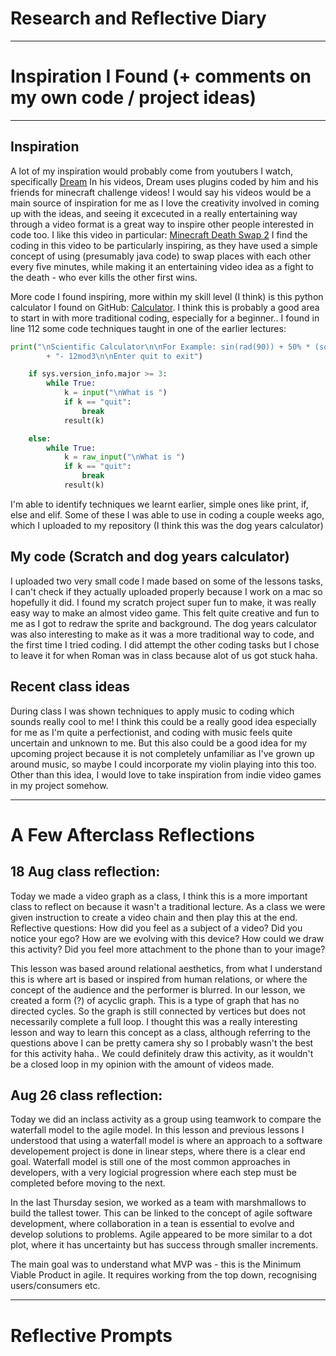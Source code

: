 # Research and Reflective Diary
<!--hello-->
---

# Inspiration I Found (+ comments on my own code / project ideas) 

---

## Inspiration

A lot of my inspiration would probably come from youtubers I watch, specifically [Dream](https://youtube.com/c/dream)
In his videos, Dream uses plugins coded by him and his friends for minecraft challenge videos! I would say his videos would be a main source of inspiration for me as I love the creativity involved in coming up with the ideas, and seeing it excecuted in a really entertaining way through a video format is a great way to inspire other people interested in code too. I like this video in particular: [Minecraft Death Swap 2](https://youtu.be/KjRfXURKAx8)
I find the coding in this video to be particularly inspiring, as they have used a simple concept of using (presumably java code) to swap places with each other every five minutes, while making it an entertaining video idea as a fight to the death - who ever kills the other first wins. 

More code I found inspiring, more within my skill level (I think) is this python calculator I found on GitHub:
[Calculator](https://github.com/geekcomputers/Python/blob/master/calculator.py).
I think this is probably a good area to start in with more traditional coding, especially for a beginner..
I found in line 112 some code techniques taught in one of the earlier lectures:

```python
print("\nScientific Calculator\n\nFor Example: sin(rad(90)) + 50% * (sqrt(16)) + round(1.42^2)"
        + "- 12mod3\n\nEnter quit to exit")

    if sys.version_info.major >= 3:
        while True:
            k = input("\nWhat is ")
            if k == "quit":
                break
            result(k)

    else:
        while True:
            k = raw_input("\nWhat is ")
            if k == "quit":
                break
            result(k)
```
           
I'm able to identify techniques we learnt earlier, simple ones like print, if, else and elif.
Some of these I was able to use in coding a couple weeks ago, which I uploaded to my repository (I think this was the dog years calculator)

## My code (Scratch and dog years calculator)

I uploaded two very small code I made based on some of the lessons tasks, I can't check if they actually uploaded properly because I work on a mac so hopefully it did. I found my scratch project super fun to make, it was really easy way to make an almost video game. This felt quite creative and fun to me as I got to redraw the sprite and background. The dog years calculator was also interesting to make as it was a more traditional way to code, and the first time I tried coding. I did attempt the other coding tasks but I chose to leave it for when Roman was in class because alot of us got stuck haha.

## Recent class ideas

During class I was shown techniques to apply music to coding which sounds really cool to me! I think this could be a really good idea especially for me as I'm quite a perfectionist, and coding with music feels quite uncertain and unknown to me. But this also could be a good idea for my upcoming project because it is not completely unfamiliar as I've grown up around music, so maybe I could incorporate my violin playing into this too. Other than this idea, I would love to take inspiration from indie video games in my project somehow.

---

# A Few Afterclass Reflections

## 18 Aug class reflection:

Today we made a video graph as a class, I think this is a more important class to reflect on because it wasn't a traditional lecture. As a class we were given instruction to create a video chain and then play this at the end. 
Reflective questions: How did you feel as a subject of a video? Did you notice your ego? How are we evolving with this device? How could we draw this activity? Did you feel more attachment to the phone than to your image?

This lesson was based around relational aesthetics, from what I understand this is where art is based or inspired from human relations, or where the concept of the audience and the performer is blurred. In our lesson, we created a form (?) of acyclic graph. This is a type of graph that has no directed cycles. So the graph is still connected by vertices but does not necessarily complete a full loop.
I thought this was a really interesting lesson and way to learn this concept as a class, although referring to the questions above I can be pretty camera shy so I probably wasn't the best for this activity haha..
We could definitely draw this activity, as it wouldn't be a closed loop in my opinion with the amount of videos made.

## Aug 26 class reflection:

Today we did an inclass activity as a group using teamwork to compare the waterfall model to the agile model. In this lesson and previous lessons I understood that using a waterfall model is where an approach to a software developement project is done in linear steps, where there is a clear end goal. Waterfall model is still one of the most common approaches in developers, with a very logicial progression where each step must be completed before moving to the next. 

In the last Thursday sesion, we worked as a team with marshmallows to build the tallest tower. This can be linked to the concept of agile software development, where collaboration in a tean is essential to evolve and develop solutions to problems. Agile appeared to be more similar to a dot plot, where it has uncertainty but has success through smaller increments. 

The main goal was to understand what MVP was - this is the Minimum Viable Product in agile. It requires working from the top down, recognising users/consumers etc. 

---

# Reflective Prompts


